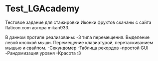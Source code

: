 # Test_LGAcademy
Тестовое задание для стажировки
Иконки фруктов скачаны с сайта flaticon.com автора mikan933.

В данном протипе реализованы:
-3 типа перемещения. Выделение левой кнопкой мыши. Перемещение клавиатурой, перетаскиванием мышью и свайпом.
-Секундомер
-Таблица рекордов
-простой GUI
-Рандомизация уровня
-Красота :З
